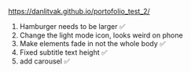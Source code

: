 https://danlitvak.github.io/portofolio_test_2/

1) Hamburger needs to be larger ✅
2) Change the light mode icon, looks weird on phone
3) Make elements fade in not the whole body ✅
4) Fixed subtitle text height ✅
5) add carousel ✅
